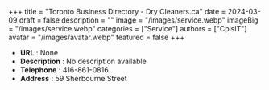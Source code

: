 +++
title = "Toronto Business Directory - Dry Cleaners.ca"
date = 2024-03-09
draft = false
description = ""
image = "/images/service.webp"
imageBig = "/images/service.webp"
categories = ["Service"]
authors = ["CplsIT"]
avatar = "/images/avatar.webp"
featured = false
+++


* **URL** :  None
* **Description** : No description available
* **Telephone** : 416-861-0816
* **Address** : 59 Sherbourne Street